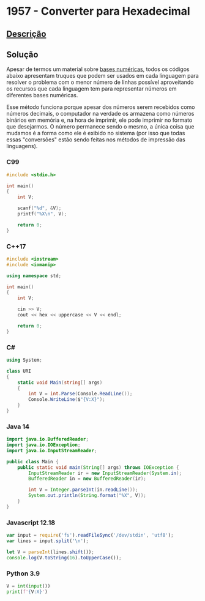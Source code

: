 # 1957 - Converter para Hexadecimal

## [Descrição](https://www.beecrowd.com.br/judge/pt/problems/view/1957)

## Solução

Apesar de termos um material sobre [bases numéricas](../../../base-teorica/matematica/base-numerica/README.md), todos os códigos abaixo apresentam truques que podem ser usados em cada linguagem para resolver o problema com o menor número de linhas possível aproveitando os recursos que cada linguagem tem para representar números em diferentes bases numéricas.

Esse método funciona porque apesar dos números serem recebidos como números decimais, o computador na verdade os armazena como números binários em memória e, na hora de imprimir, ele pode imprimir no formato que desejarmos. O número permanece sendo o mesmo, a única coisa que mudamos é a forma como ele é exibido no sistema (por isso que todas essas "conversões" estão sendo feitas nos métodos de impressão das linguagens).

### C99

```c
#include <stdio.h>

int main()
{
    int V;

    scanf("%d", &V);
    printf("%X\n", V);

    return 0;
}
```

### C++17

```cpp
#include <iostream>
#include <iomanip>

using namespace std;

int main()
{
    int V;

    cin >> V;
    cout << hex << uppercase << V << endl;

    return 0;
}
```

### C#

```cs
using System;

class URI
{
    static void Main(string[] args)
    {
        int V = int.Parse(Console.ReadLine());
        Console.WriteLine($"{V:X}");
    }
}
```

### Java 14

```java
import java.io.BufferedReader;
import java.io.IOException;
import java.io.InputStreamReader;

public class Main {
    public static void main(String[] args) throws IOException {
        InputStreamReader ir = new InputStreamReader(System.in);
        BufferedReader in = new BufferedReader(ir);

        int V = Integer.parseInt(in.readLine());
        System.out.println(String.format("%X", V));
    }
}
```

### Javascript 12.18

```js
var input = require('fs').readFileSync('/dev/stdin', 'utf8');
var lines = input.split('\n');

let V = parseInt(lines.shift());
console.log(V.toString(16).toUpperCase());
```

### Python 3.9

```py
V = int(input())
print(f'{V:X}')
```